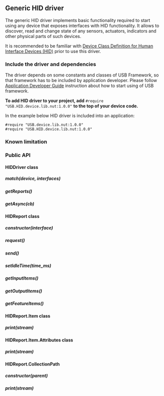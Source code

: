 ## Generic HID driver

The generic HID driver implements basic functionality required to start using any device that exposes interfaces with HID functionality. It allows to discover, read and change state of any sensors, actuators, indicators and other physical parts of such devices.

It is recommended to be familiar with [Device Class Definition for Human Interface Devices (HID)](http://www.usb.org/developers/hidpage/HID1_11.pdf) prior to use this driver.

### Include the driver and dependencies

The driver depends on some constants and classes of USB Framework, so that framework has to be included by application developer. Please follow [Application Developer Guide](./ApplicationDevelopmentGuide.md#include-the-framework-and-drivers) instruction about how to start using of USB framework.

**To add HID driver to your project, add** `#require "USB.HID.device.lib.nut:1.0.0"` **to the top of your device code.**

In the example below HID driver is included into an application:

```squirrel
#require "USB.device.lib.nut:1.0.0"
#require "USB.HID.device.lib.nut:1.0.0"
```



### Known limitation

### Public API

#### HIDDriver class

##### match(device, interfaces)

##### getReports()

##### getAsync(cb)

#### HIDReport class

##### constructor(interface)

##### request()

##### send()

##### setIdleTime(time_ms)

##### getInputItems()

##### getOutputItems()

##### getFeatureItems()

#### HIDReport.Item class

##### print(stream)


#### HIDReport.Item.Attributes class

##### print(stream)


#### HIDReport.CollectionPath

##### constructor(parent)

##### print(stream)
